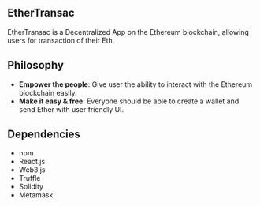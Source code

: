 ## EtherTransac

EtherTransac is a Decentralized App on the Ethereum blockchain, allowing users for transaction of their Eth. 


## Philosophy

* <b>Empower the people</b>: Give user the ability to interact with the Ethereum blockchain easily.
* <b>Make it easy & free</b>: Everyone should be able to create a wallet and send Ether with user friendly UI.

## Dependencies
<ul>
  <li>npm</li>
  <li>React.js</li>
  <li>Web3.js</li>
  <li>Truffle</li>
  <li>Solidity</li>
  <li>Metamask</li>
</ul>

